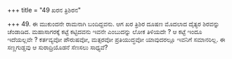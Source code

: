 +++
title = "49 ಖರನ ತ್ರಿಶಿರನ"

+++
49. ಈ ಮುಕುಂದನೇ ರಾಮನಾಗಿ ಬಂದಿದ್ದವನು. ಆಗ ಖರ ತ್ರಿಶಿರ ದೂಷಣ ಮೊದಲಾದ ದೈತ್ಯರ ಶಿರವನ್ನು ಚೆಂಡಾಡಿದ. ಮಹಾಸಾಗರಕ್ಕೆ ಕಟ್ಟೆ ಕಟ್ಟಿದವನು ಇವನೇ ಎಂಬುದನ್ನು ಲೋಕ ತಿಳಿಯದೇ ? ಆ ಕಟ್ಟೆ ಇಂದೂ ಇದೆಯಲ್ಲವೇ ? ಕರ್ತವ್ಯವೋ ಪೌರುಷವೋ, ಮತ್ಸರವೋ ಪ್ರತಿಯುದ್ಧವೋ ಯಾವುದರಲ್ಲೂ ಇವನಿಗೆ ಸಮಾನರಿಲ್ಲ. ಈ ಸಣ್ಣಗುಡ್ಡವು ಆ ಸುರಾದ್ರಿಯೊಡನೆ ಸೆಣಸಲು ಸಾಧ್ಯವೆ?